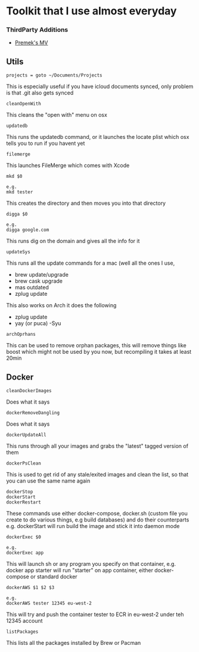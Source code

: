 # Toolkit that I use almost everyday

### ThirdParty Additions
- [Premek's MV](https://gist.github.com/premek/6e70446cfc913d3c929d7cdbfe896fef)

## Utils
```
projects = goto ~/Documents/Projects
```
This is especially useful if you have icloud documents synced, only problem is that .git also gets synced

```
cleanOpenWith
```
This cleans the "open with" menu on osx

```
updatedb
```
This runs the updatedb command, or it launches the locate plist which osx tells you to run if you havent yet

```
filemerge
```
This launches FileMerge which comes with Xcode

```
mkd $0

e.g.
mkd tester
```
This creates the directory and then moves you into that directory

```
digga $0

e.g.
digga google.com
```
This runs dig on the domain and gives all the info for it
```
updateSys
```
This runs all the update commands for a mac (well all the ones I use,
- brew update/upgrade
- brew cask upgrade
- mas outdated
- zplug update

This also works on Arch it does the following
- zplug update
- yay (or puca) -Syu

```
archOprhans
```
This can be used to remove orphan packages, this will remove things like boost which might not be used by you now, but recompiling it takes at least 20min

## Docker
```
cleanDockerImages
```
Does what it says

```
dockerRemoveDangling
```
Does what it says

```
dockerUpdateAll
```
This runs through all your images and grabs the "latest" tagged version of them

```
dockerPsClean
```
This is used to get rid of any stale/exited images and clean the list, so that you can use the same name again

```
dockerStop
dockerStart
dockerRestart
```
These commands use either docker-compose, docker.sh (custom file you create to do various things, e.g build databases) and do their counterparts
e.g. dockerStart will run build the image and stick it into daemon mode

```
dockerExec $0

e.g.
dockerExec app
```
This will launch sh or any program you specify on that container, e.g. docker app starter will run "starter" on app container, either docker-compose or standard docker

```
dockerAWS $1 $2 $3

e.g.
dockerAWS tester 12345 eu-west-2
```
This will try and push the container tester to ECR in eu-west-2 under teh 12345 account

```
listPackages
```
This lists all the packages installed by Brew or Pacman

